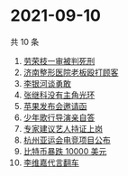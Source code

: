 # 2021-09-10

共 10 条

<!-- BEGIN ZHIHUSEARCH -->
<!-- 最后更新时间 Fri Sep 10 2021 01:14:34 GMT+0800 (China Standard Time) -->
1. [劳荣枝一审被判死刑](https://www.zhihu.com/search?q=劳荣枝)
1. [济南整形医院老板殴打顾客](https://www.zhihu.com/search?q=济南整形医院)
1. [李银河谈勇敢](https://www.zhihu.com/search?q=李银河)
1. [张继科没有主角光环](https://www.zhihu.com/search?q=张继科)
1. [苹果发布会邀请函](https://www.zhihu.com/search?q=苹果发布会)
1. [少年歌行导演亲自答](https://www.zhihu.com/search?q=少年歌行)
1. [专家建议艺人持证上岗](https://www.zhihu.com/search?q=艺人持证上岗)
1. [杭州亚运会电竞项目公布](https://www.zhihu.com/search?q=亚运会)
1. [比特币暴跌 10000 美元](https://www.zhihu.com/search?q=比特币暴跌)
1. [李维嘉代言翻车](https://www.zhihu.com/search?q=李维嘉)
<!-- END ZHIHUSEARCH -->
